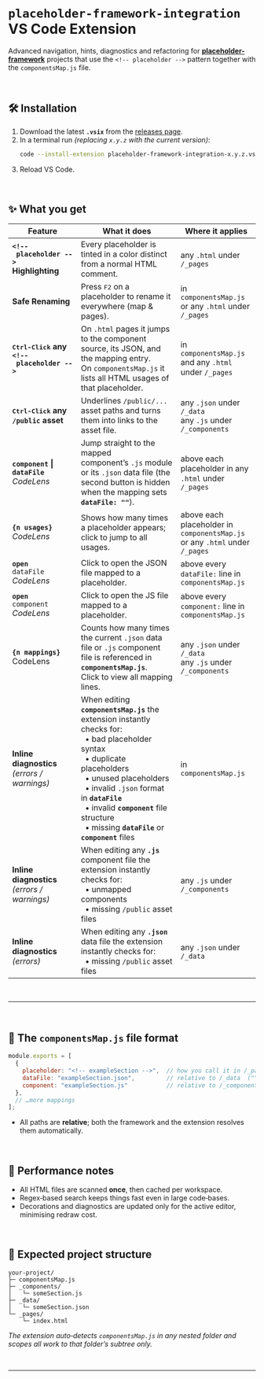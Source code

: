 # `placeholder-framework-integration` <br> VS Code Extension  

Advanced navigation, hints, diagnostics and refactoring for [**placeholder-framework**](https://www.npmjs.com/package/placeholder-framework) projects that use the `<!-- placeholder -->` pattern together with the  `componentsMap.js` file.

<br>


## 🛠️ Installation

1. Download the latest **`.vsix`** from the [releases page](https://github.com/thothinnovations/placeholder-framework-integration/releases/tag/latest).  
2. In a terminal run *(replacing `x.y.z` with the current version)*:  
   ```sh
   code --install-extension placeholder-framework-integration‑x.y.z.vsix
   ```  
3. Reload VS Code.

<br>

## ✨ What you get

| Feature | What it does | Where it applies |
|----------------------|--------------|------------------|
| **`<!-- placeholder -->`<br>Highlighting** | Every placeholder is tinted in a color distinct from a normal HTML comment. | any `.html` under `/_pages` |
| **Safe Renaming** | Press <kbd>F2</kbd> on a placeholder to rename it everywhere (map & pages). | in `componentsMap.js`<br>or any `.html` under `/_pages` |
| **<kbd>Ctrl‑Click</kbd> any<br>`<!-- placeholder -->`** | On `.html` pages it jumps to the component source, its JSON, and the mapping entry.<br>On `componentsMap.js` it lists all HTML usages of that placeholder. | in `componentsMap.js` and any `.html` under `/_pages` |
| **<kbd>Ctrl‑Click</kbd> any `/public` asset** | Underlines `/public/...` asset paths and turns them into links to the asset file. | any `.json` under `/_data` <br>any `.js` under `/_components` |
| **`component` \| `dataFile`**<br>*CodeLens* | Jump straight to the mapped component’s `.js` module or its `.json` data file (the second button is hidden when the mapping sets **`dataFile: ""`**). | above each placeholder in any `.html` under `/_pages` |
| **`{n usages}`**<br>*CodeLens* | Shows how many times a placeholder appears; click to jump to all usages. | above each placeholder in `componentsMap.js`<br>or any `.html` under `/_pages` |
| **`open`** <br> `dataFile`<br>*CodeLens* | Click to open the JSON file mapped to a placeholder. | above every `dataFile:` line in `componentsMap.js` |
| **`open`** <br> `component`<br>*CodeLens* | Click to open the JS file mapped to a placeholder. | above every `component:` line in `componentsMap.js` |
| **`{n mappings}`** CodeLens | Counts how many times the current `.json` data file or `.js` component file is referenced in **`componentsMap.js`**.<br>Click to view all mapping lines. | any `.json` under `/_data`<br>any `.js` under `/_components` |
| **Inline diagnostics** *(errors / warnings)* | When editing **`componentsMap.js`** the extension instantly checks for:<br>  • bad placeholder syntax<br>  • duplicate placeholders<br>  • unused placeholders<br>  • invalid `.json` format in **`dataFile`**<br>  • invalid **`component`** file structure<br>  • missing **`dataFile`** or **`component`** files | in `componentsMap.js` |
| **Inline diagnostics** *(errors / warnings)* | When editing any **`.js`** component file the extension instantly checks for:<br>  • unmapped components<br>  • missing `/public` asset files | any `.js` under `/_components` |
| **Inline diagnostics** *(errors)* | When editing any **`.json`** data file the extension instantly checks for:<br>  • missing `/public` asset files | any `.json` under `/_data` |

<br>

---

<br>

## 📄 The `componentsMap.js` file format

```js
module.exports = [
  {
    placeholder: "<!-- exampleSection -->",  // how you call it in /_pages/*.html
    dataFile: "exampleSection.json",         // relative to /_data  ("" if none)
    component: "exampleSection.js"           // relative to /_components (prefix with a leading "/" to nest folders)
  },
  // …more mappings
];
```

* All paths are **relative**; both the framework and the extension resolves them automatically.

<br>

## 🚀 Performance notes
* All HTML files are scanned **once**, then cached per workspace.
* Regex‑based search keeps things fast even in large code‑bases.
* Decorations and diagnostics are updated only for the active editor, minimising redraw cost.

<br>

## 🧩 Expected project structure
```
your‑project/
├─ componentsMap.js
├─ _components/
│   └─ someSection.js
├─ _data/
│   └─ someSection.json
└─ _pages/
    └─ index.html
```

*The extension auto‑detects `componentsMap.js` in any nested folder and scopes all work to that folder’s subtree only.*

<br>

---